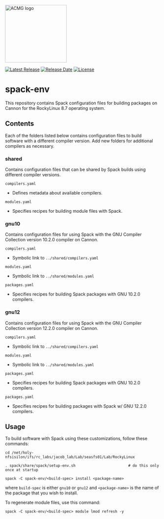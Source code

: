<a href="https://acmg.seas.harvard.edu"><img src="https://acmg.seas.harvard.edu/sites/projects.iq.harvard.edu/files/acmg/files/img_acmg_logo_small.png" width="200" height="187" alt="ACMG logo"></a>

[![Latest
Release](https://img.shields.io/github/v/release/Harvard-ACMG/spack-env?label=Latest%20Release)](https://github.com/Harvard-ACMG/spack-env/releases) [![Release
Date](https://img.shields.io/github/release-date/Harvard-ACMG/spack-env)](https://github.com/Harvard-ACMG/spack-env/releases/) [![License](https://img.shields.io/badge/License-MIT-blue.svg)](https://github.com/Harvard-ACMG/spack-env/blob/main/LICENSE.txt)

# spack-env

This repository contains Spack configuration files for building packages on Cannon for the RockyLinux 8.7 operating system.

## Contents

Each of the folders listed below contains configuration files to build software with a different compiler version.  Add new folders for additional compilers as necessary.

### shared

Contains configuration files that can be shared by Spack builds using different compiler versions.

`compilers.yaml`
- Defines metadata about available compilers.

`modules.yaml`
- Specifies recipes for building module files with Spack.

### gnu10

Contains configuration files for using Spack with the GNU Compiler Collection version 10.2.0 compiler on Cannon.

`compilers.yaml`
- Symbolic link to `../shared/compilers.yaml`

`modules.yaml`
- Symbolic link to `../shared/modules.yaml`

`packages.yaml`
- Specifies recipes for building Spack packages with GNU 10.2.0 compilers.

### gnu12

Contains configuration files for using Spack with the GNU Compiler Collection version 12.2.0 compiler on Cannon.

`compilers.yaml`
- Symbolic link to `../shared/compilers.yaml`

`modules.yaml`
- Symbolic link to `../shared/modules.yaml`

`packages.yaml`
- Specifies recipes for building Spack packages with GNU 10.2.0 compilers.

`packages.yaml`
- Specifies recipes for building packages with Spack w/ GNU 12.2.0 compilers.

## Usage

To build software with Spack using these customizations, follow these commands:

```console
cd /net/holy-nfsisilon/ifs/rc_labs/jacob_lab/Lab/seasfs01/Lab/RockyLinux

. spack/share/spack/setup-env.sh                        # do this only once at startup

spack -C spack-env/<build-spec> install <package-name>
```

where `build-spec` is either `gnu10` or `gnu12` and `<package-name>` is the name of the package that you wish to install.

To regenerate module files, use this command:

```console
spack -C spack-env/<build-spec> module lmod refresh -y
```
